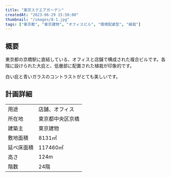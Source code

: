 ```yaml
---
title: "東京スクエアガーデン"
createdAt: "2023-06-29 15:50:00"
thumbnail: "/images/8-1.jpg"
tags: ["東京都", "東京建物", "オフィスビル", "環境配慮型", "植栽"]
---
```


## 概要
東京都の京橋駅に直結している、オフィスと店舗で構成された複合ビルです。各階に設けられた大庇と、低層部に配置された植栽が印象的です。

白い庇と青いガラスのコントラストがとても美しいです。


## 計画詳細
| | |
| ---- | ----
| 用途 | 店舗、オフィス
| 所在地 | 東京都中央区京橋
| 建築主 | 東京建物
| 敷地面積 | 8131㎡
| 延べ床面積 | 117460㎡
| 高さ | 124m
| 階数 | 24階